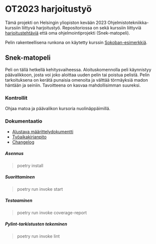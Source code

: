 # OT2023 harjoitustyö

Tämä projekti on Helsingin yliopiston kevään 2023 Ohjelmistotekniikka-kurssiin liittyvä harjoitustyö. Repositoriossa on sekä kurssiin liittyviä
[harjoitustehtäviä](https://github.com/VilleJuhan1/ot-harjoitustyo/tree/master/laskarit) että oma ohjelmointiprojekti (Snek-matopeli).

Pelin rakenteellisena runkona on käytetty kurssin [Sokoban-esimerkkiä](https://github.com/ohjelmistotekniikka-hy/pygame-sokoban).

## Snek-matopeli

Peli on tällä hetkellä kehitysvaiheessa. Aloituskomennolla peli käynnistyy päävalikkoon, josta voi joko aloittaa uuden pelin tai poistua pelistä.
Pelin tarkoituksena on kerätä punaisia omenoita ja välttää törmäyksiä madon häntään ja seiniin. Tavoitteena on kasvaa mahdollisimman suureksi.

### Kontrollit

Ohjaa matoa ja päävalikon kursoria nuolinäppäimillä.

### Dokumentaatio
* [Alustava määrittelydokumentti](https://github.com/VilleJuhan1/ot-harjoitustyo/blob/master/dokumentaatio/vaatimusmaarittely.md)
* [Työaikakirjanpito](https://github.com/VilleJuhan1/ot-harjoitustyo/blob/master/dokumentaatio/tyoaikakirjanpito.md)
* [Changelog](https://github.com/VilleJuhan1/ot-harjoitustyo/blob/master/dokumentaatio/changelog.md)
##### Asennus
> poetry install
##### Suorittaminen
> poetry run invoke start
##### Testaaminen
> poetry run invoke coverage-report
##### Pylint-tarkistusten tekeminen
> poetry run invoke lint
